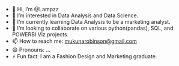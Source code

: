 - 👋 Hi, I’m @Lampzz
- 👀 I’m interested in Data Analysis and Data Science.
- 🌱 I’m currently learning Data Analysis to be a marketing analyst.
- 💞️ I’m looking to collaborate on various python(pandas), SQL, and POWERBI Viz projects.
- 📫 How to reach me: mukunarobinson@gmail.com
- 😄 Pronouns: ...
- ⚡ Fun fact: I am a Fashion Design and Marketing graduate.

<!---
Lampzz/Lampzz is a ✨ special ✨ repository because its `README.md` (this file) appears on your GitHub profile.
You can click the Preview link to take a look at your changes.
--->
